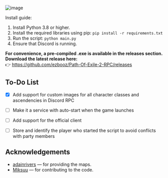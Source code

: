 ![image](https://github.com/user-attachments/assets/eb0ec642-8cd0-4078-afcd-9759a30a2cd4)


Install guide:
1. Install Python 3.8 or higher.
2. Install the required libraries using pip: `pip install -r requirements.txt`
3. Run the script: `python main.py`
4. Ensure that Discord is running.

**For convenience, a pre-compiled .exe is available in the releases section.  
Download the latest release here:**  
👉 https://github.com/ezbooz/Path-Of-Exile-2-RPC/releases


## To-Do List
- [x] Add support for custom images for all character classes and ascendencies in Discord RPC
- [ ] Make it a service with auto-start when the game launches
- [ ] Add support for the official client
- [ ] Store and identify the player who started the script to avoid conflicts with party members


## Acknowledgements
- [adainrivers](https://github.com/adainrivers/poe2-data) — for providing the maps.  
- [Miksuu](https://github.com/Miksuu) — for contributing to the code.  
